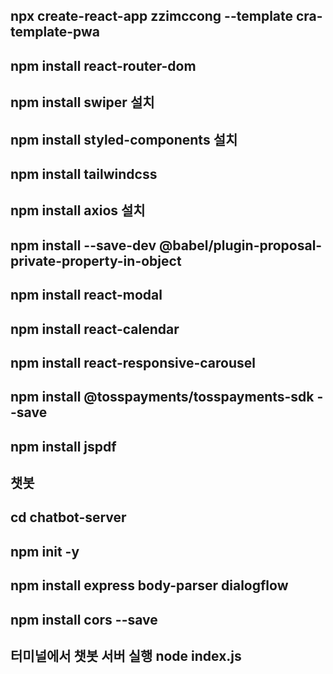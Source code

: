 ## npx create-react-app zzimccong --template cra-template-pwa

## npm install react-router-dom

## npm install swiper 설치

## npm install styled-components 설치

## npm install tailwindcss

## npm install axios 설치

## npm install --save-dev @babel/plugin-proposal-private-property-in-object

## npm install react-modal

## npm install react-calendar

## npm install react-responsive-carousel

## npm install @tosspayments/tosspayments-sdk --save

## npm install jspdf


## 챗봇

## cd chatbot-server

## npm init -y

## npm install express body-parser dialogflow

## npm install cors --save

## 터미널에서 챗봇 서버 실행 node index.js